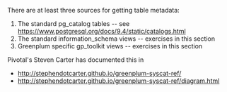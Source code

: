 There are at least three sources for getting table metadata:
1. The standard pg_catalog tables        -- see https://www.postgresql.org/docs/9.4/static/catalogs.html
2. The standard information_schema views -- exercises in this section
3. Greenplum specific gp_toolkit views   --  exercises in this section

Pivotal's Steven Carter has documented this in 
* http://stephendotcarter.github.io/greenplum-syscat-ref/
* http://stephendotcarter.github.io/greenplum-syscat-ref/diagram.html 
